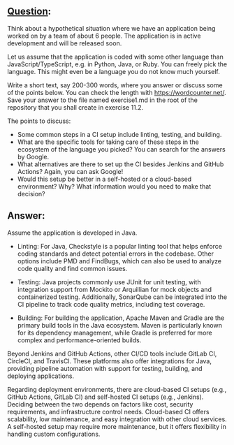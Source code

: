 ## [Question](https://fullstackopen.com/en/part11/introduction_to_ci_cd#exercise-11-1):
Think about a hypothetical situation where we have an application being worked on by a team of about 6 people. The application is in active development and will be released soon.

Let us assume that the application is coded with some other language than JavaScript/TypeScript, e.g. in Python, Java, or Ruby. You can freely pick the language. This might even be a language you do not know much yourself.

Write a short text, say 200-300 words, where you answer or discuss some of the points below. You can check the length with https://wordcounter.net/. Save your answer to the file named exercise1.md in the root of the repository that you shall create in exercise 11.2.

The points to discuss:
  - Some common steps in a CI setup include linting, testing, and building.
  - What are the specific tools for taking care of these steps in the ecosystem of the language you picked? You can search for the answers by Google.
  - What alternatives are there to set up the CI besides Jenkins and GitHub Actions? Again, you can ask Google!
  - Would this setup be better in a self-hosted or a cloud-based environment? Why? What information would you need to make that decision?


## Answer:
Assume the application is developed in Java.
- Linting: For Java, Checkstyle is a popular linting tool that helps enforce coding standards and detect potential errors in the codebase. Other options include PMD and FindBugs, which can also be used to analyze code quality and find common issues.

- Testing: Java projects commonly use JUnit for unit testing, with integration support from Mockito or Arquillian for mock objects and containerized testing. Additionally, SonarQube can be integrated into the CI pipeline to track code quality metrics, including test coverage.

- Building: For building the application, Apache Maven and Gradle are the primary build tools in the Java ecosystem. Maven is particularly known for its dependency management, while Gradle is preferred for more complex and performance-oriented builds.

Beyond Jenkins and GitHub Actions, other CI/CD tools include GitLab CI, CircleCI, and TravisCI. These platforms also offer integrations for Java, providing pipeline automation with support for testing, building, and deploying applications.

Regarding deployment environments, there are cloud-based CI setups (e.g., GitHub Actions, GitLab CI) and self-hosted CI setups (e.g., Jenkins). Deciding between the two depends on factors like cost, security requirements, and infrastructure control needs. Cloud-based CI offers scalability, low maintenance, and easy integration with other cloud services. A self-hosted setup may require more maintenance, but it offers flexibility in handling custom configurations.
